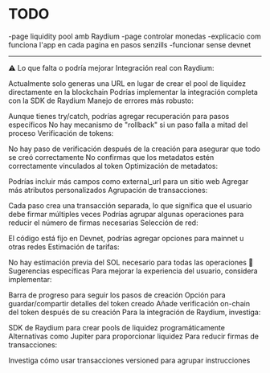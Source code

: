 # TODO
-page liquidity pool amb Raydium
-page controlar monedas
-explicacio com funciona l'app en cada pagina en pasos senzills
-funcionar sense devnet

-----------------------------------------------------

⚠️ Lo que falta o podría mejorar
Integración real con Raydium:

Actualmente solo generas una URL en lugar de crear el pool de liquidez directamente en la blockchain
Podrías implementar la integración completa con la SDK de Raydium
Manejo de errores más robusto:

Aunque tienes try/catch, podrías agregar recuperación para pasos específicos
No hay mecanismo de "rollback" si un paso falla a mitad del proceso
Verificación de tokens:

No hay paso de verificación después de la creación para asegurar que todo se creó correctamente
No confirmas que los metadatos estén correctamente vinculados al token
Optimización de metadatos:

Podrías incluir más campos como external_url para un sitio web
Agregar más atributos personalizados
Agrupación de transacciones:

Cada paso crea una transacción separada, lo que significa que el usuario debe firmar múltiples veces
Podrías agrupar algunas operaciones para reducir el número de firmas necesarias
Selección de red:

El código está fijo en Devnet, podrías agregar opciones para mainnet u otras redes
Estimación de tarifas:

No hay estimación previa del SOL necesario para todas las operaciones
🔧 Sugerencias específicas
Para mejorar la experiencia del usuario, considera implementar:

Barra de progreso para seguir los pasos de creación
Opción para guardar/compartir detalles del token creado
Añade verificación on-chain del token después de su creación
Para la integración de Raydium, investiga:

SDK de Raydium para crear pools de liquidez programáticamente
Alternativas como Jupiter para proporcionar liquidez
Para reducir firmas de transacciones:

Investiga cómo usar transacciones versioned para agrupar instrucciones